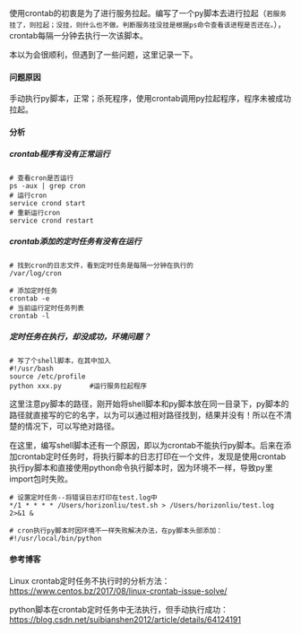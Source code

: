 使用crontab的初衷是为了进行服务拉起。编写了一个py脚本去进行拉起（`若服务挂了，则拉起；没挂，则什么也不做。判断服务挂没挂是根据ps命令查看该进程是否还在。`），crontab每隔一分钟去执行一次该脚本。

本以为会很顺利，但遇到了一些问题，这里记录一下。

#### 问题原因

手动执行py脚本，正常；杀死程序，使用crontab调用py拉起程序，程序未被成功拉起。

#### 分析

##### crontab程序有没有正常运行

```shell
# 查看cron是否运行
ps -aux | grep cron
# 运行cron
service crond start
# 重新运行cron
service crond restart
```

##### crontab添加的定时任务有没有在运行

```shell
# 找到cron的日志文件，看到定时任务是每隔一分钟在执行的
/var/log/cron   

# 添加定时任务
crontab -e
# 当前运行定时任务列表
crontab -l
```

##### 定时任务在执行，却没成功，环境问题？

```shell
# 写了个shell脚本，在其中加入
#!/usr/bash
source /etc/profile
python xxx.py       #运行服务拉起程序
```

这里注意py脚本的路径，刚开始将shell脚本和py脚本放在同一目录下，py脚本的路径就直接写的它的名字，以为可以通过相对路径找到，结果并没有！所以在不清楚的情况下，可以写绝对路径。

在这里，编写shell脚本还有一个原因，即以为crontab不能执行py脚本。后来在添加crontab定时任务时，将执行脚本的日志打印在一个文件，发现是使用crontab执行py脚本和直接使用python命令执行脚本时，因为环境不一样，导致py里import包时失败。

```shell
# 设置定时任务--将错误日志打印在test.log中
*/1 * * * * /Users/horizonliu/test.sh > /Users/horizonliu/test.log 2>&1 &
```

```shell
# cron执行py脚本时因环境不一样失败解决办法，在py脚本头部添加：
#!/usr/local/bin/python
```



#### 参考博客

Linux crontab定时任务不执行时的分析方法：https://www.centos.bz/2017/08/linux-crontab-issue-solve/

python脚本在crontab定时任务中无法执行，但手动执行成功： https://blog.csdn.net/suibianshen2012/article/details/64124191